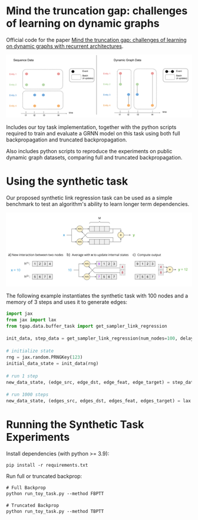 # Mind the truncation gap: challenges of learning on dynamic graphs

Official code for the paper [Mind the truncation gap: challenges of learning on dynamic graphs with recurrent architectures](https://openreview.net/forum?id=QezxDgd5hf).

![Batch truncation in dynamic graphs](figures/sequence-vs-dgraph.svg)

Includes our toy task implementation, together with the python scripts required to train and evaluate a GRNN model on this task using both full backpropagation and truncated backpropagation.

Also includes python scripts to reproduce the experiments on public dynamic graph datasets, comparing full and truncated backpropagation.

# Using the synthetic task

Our proposed synthetic link regression task can be used as a simple benchmark to test an algorithm's ability to learn longer term dependencies.

![Toy task](figures/toy-task.svg)

The following example instantiates the synthetic task with 100 nodes and a memory of 3 steps and uses it to generate edges:

```python
import jax
from jax import lax
from tgap.data.buffer_task import get_sampler_link_regression

init_data, step_data = get_sampler_link_regression(num_nodes=100, delay=3)

# initialize state
rng = jax.random.PRNGKey(123)
initial_data_state = init_data(rng)

# run 1 step
new_data_state, (edge_src, edge_dst, edge_feat, edge_target) = step_data(initial_data_state)

# run 1000 steps
new_data_state, (edges_src, edges_dst, edges_feat, edges_target) = lax.scan(step_data, initial_data_state, None, 1000)
```

# Running the Synthetic Task Experiments

Install dependencies (with python >= 3.9):

```{bash}
pip install -r requirements.txt
```

Run full or truncated backprop:

```{bash}
# Full Backprop
python run_toy_task.py --method FBPTT

# Truncated Backprop
python run_toy_task.py --method TBPTT
```
